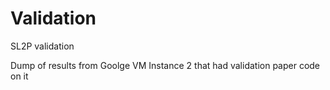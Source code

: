 # Validation
SL2P validation

Dump of results from Goolge VM Instance 2 that had validation paper code on it
